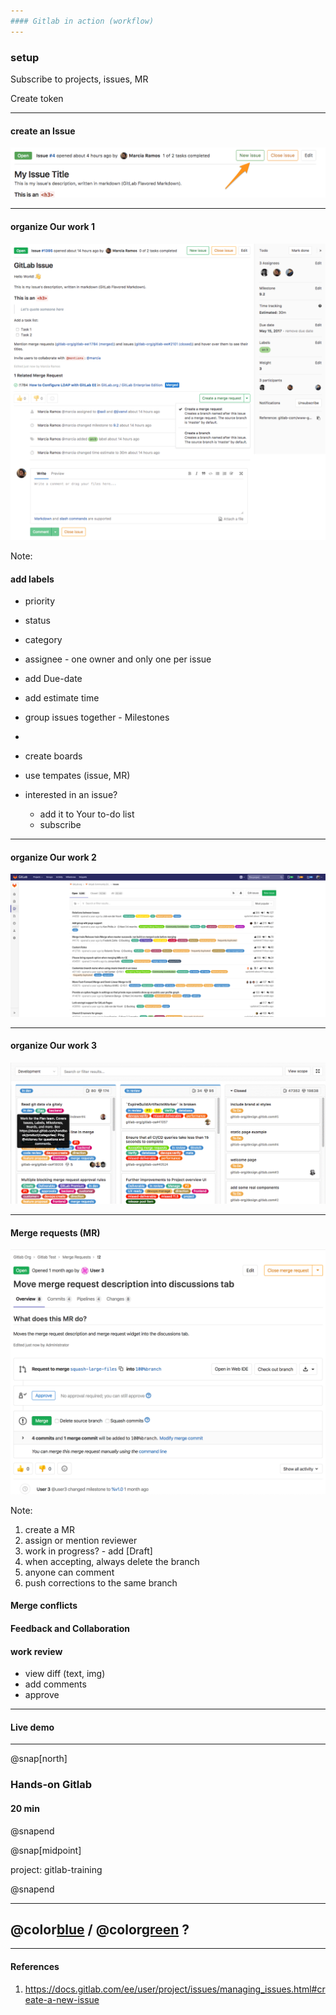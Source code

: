```yaml
---
#### Gitlab in action (workflow)
---
```


### setup

Subscribe to projects, issues, MR

Create token

---

#### create an Issue

![](assets/img/new_issue_from_open_issue.png)

---


#### organize Our work 1

![](assets/img/issues_main_view.png)


Note:

#### add labels

- priority
- status
- category


- assignee - one owner and only one per issue
- add Due-date
- add estimate time
- group issues together - Milestones
-
- create boards
- use tempates (issue, MR)
- interested in an issue?
  - add it to Your to-do list
  - subscribe

---


#### organize Our work 2

![](assets/img/project_issues_list_view.png)

---

#### organize Our work 3

![](assets/img/issue_board.png)

---

#### Merge requests (MR)

![](assets/img/merge_request.png)

Note:

1. create a MR
2. assign or mention reviewer
3. work in progress? - add [Draft]
4. when accepting, always delete the branch
5. anyone can comment
6. push corrections to the same branch

#### Merge conflicts
#### Feedback and Collaboration

#### work review

- view diff (text, img)
- add comments
- approve

---

#### Live demo

---

@snap[north]

### Hands-on Gitlab

#### 20 min

@snapend

@snap[midpoint]

project: gitlab-training

@snapend

---

## @color[blue](Q) / @color[green](A) ?

---

#### References

1. https://docs.gitlab.com/ee/user/project/issues/managing_issues.html#create-a-new-issue
